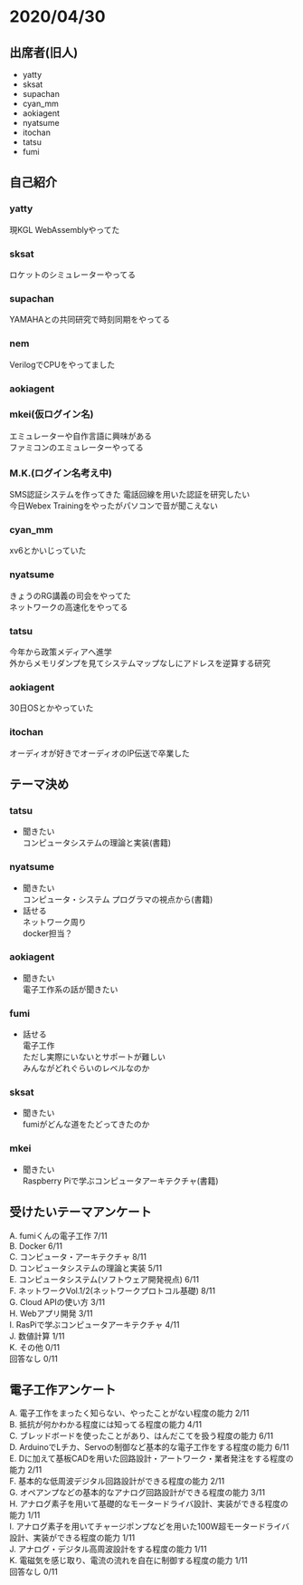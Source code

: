 # 2020/04/30  
## 出席者(旧人)  
- yatty  
- sksat  
- supachan  
- cyan_mm  
- aokiagent  
- nyatsume  
- itochan  
- tatsu  
- fumi  
  
## 自己紹介  
### yatty  
現KGL WebAssemblyやってた  
### sksat  
ロケットのシミュレーターやってる  
### supachan  
YAMAHAとの共同研究で時刻同期をやってる  
### nem  
VerilogでCPUをやってました  
### aokiagent  
### mkei(仮ログイン名)  
エミュレーターや自作言語に興味がある  
ファミコンのエミュレーターやってる  
### M.K.(ログイン名考え中)  
SMS認証システムを作ってきた 電話回線を用いた認証を研究したい  
今日Webex Trainingをやったがパソコンで音が聞こえない  
### cyan_mm  
xv6とかいじっていた  
### nyatsume  
きょうのRG講義の司会をやってた  
ネットワークの高速化をやってる  
### tatsu  
今年から政策メディアへ進学  
外からメモリダンプを見てシステムマップなしにアドレスを逆算する研究  
### aokiagent  
30日OSとかやっていた  
### itochan  
オーディオが好きでオーディオのIP伝送で卒業した  
  
## テーマ決め  
### tatsu  
- 聞きたい  
コンピュータシステムの理論と実装(書籍)  
### nyatsume  
- 聞きたい  
コンピュータ・システム プログラマの視点から(書籍)  
- 話せる  
ネットワーク周り  
docker担当？  
### aokiagent  
- 聞きたい  
電子工作系の話が聞きたい  
### fumi  
- 話せる  
電子工作  
ただし実際にいないとサポートが難しい  
みんながどれぐらいのレベルなのか  
### sksat  
- 聞きたい  
fumiがどんな道をたどってきたのか  
### mkei  
- 聞きたい  
Raspberry Piで学ぶコンピュータアーキテクチャ(書籍)  
  
## 受けたいテーマアンケート  
A. fumiくんの電子工作 7/11  
B. Docker 6/11  
C. コンピュータ・アーキテクチャ 8/11  
D. コンピュータシステムの理論と実装 5/11  
E. コンピュータシステム(ソフトウェア開発視点) 6/11  
F. ネットワークVol.1/2(ネットワークプロトコル基礎) 8/11  
G. Cloud APIの使い方 3/11  
H. Webアプリ開発 3/11  
I. RasPiで学ぶコンピュータアーキテクチャ 4/11  
J. 数値計算 1/11  
K. その他 0/11  
回答なし 0/11  
  
## 電子工作アンケート  
A. 電子工作をまったく知らない、やったことがない程度の能力 2/11  
B. 抵抗が何かわかる程度には知ってる程度の能力 4/11  
C. ブレッドボードを使ったことがあり、はんだこてを扱う程度の能力 6/11  
D. ArduinoでLチカ、Servoの制御など基本的な電子工作をする程度の能力 6/11  
E. Dに加えて基板CADを用いた回路設計・アートワーク・業者発注をする程度の能力 2/11  
F. 基本的な低周波デジタル回路設計ができる程度の能力 2/11  
G. オペアンプなどの基本的なアナログ回路設計ができる程度の能力 3/11  
H. アナログ素子を用いて基礎的なモータードライバ設計、実装ができる程度の能力 1/11  
I. アナログ素子を用いてチャージポンプなどを用いた100W超モータードライバ設計、実装ができる程度の能力 1/11  
J. アナログ・デジタル高周波設計をする程度の能力 1/11  
K. 電磁気を感じ取り、電流の流れを自在に制御する程度の能力 1/11  
回答なし 0/11 
